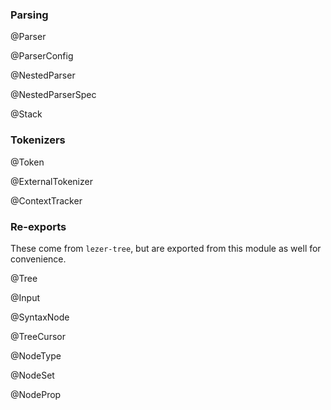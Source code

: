 ### Parsing

@Parser

@ParserConfig

@NestedParser

@NestedParserSpec

@Stack

### Tokenizers

@Token

@ExternalTokenizer

@ContextTracker

### Re-exports

These come from `lezer-tree`, but are exported from this module as
well for convenience.

@Tree

@Input

@SyntaxNode

@TreeCursor

@NodeType

@NodeSet

@NodeProp
